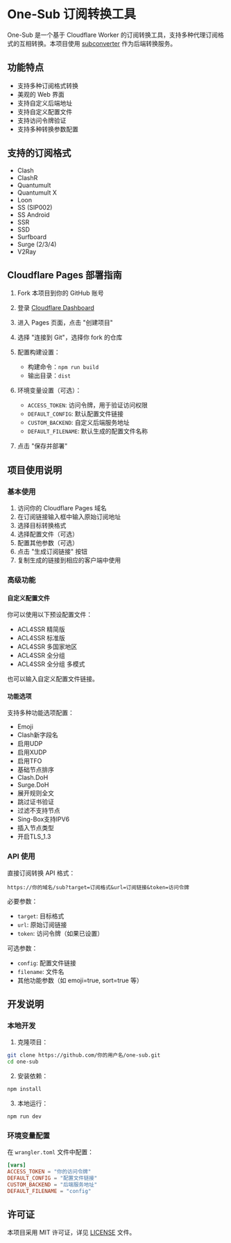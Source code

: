 # One-Sub 订阅转换工具

One-Sub 是一个基于 Cloudflare Worker 的订阅转换工具，支持多种代理订阅格式的互相转换。本项目使用 [subconverter](https://github.com/tindy2013/subconverter) 作为后端转换服务。

## 功能特点

- 支持多种订阅格式转换
- 美观的 Web 界面
- 支持自定义后端地址
- 支持自定义配置文件
- 支持访问令牌验证
- 支持多种转换参数配置

## 支持的订阅格式

- Clash
- ClashR
- Quantumult
- Quantumult X
- Loon
- SS (SIP002)
- SS Android
- SSR
- SSD
- Surfboard
- Surge (2/3/4)
- V2Ray

## Cloudflare Pages 部署指南

1. Fork 本项目到你的 GitHub 账号

2. 登录 [Cloudflare Dashboard](https://dash.cloudflare.com/)

3. 进入 Pages 页面，点击 "创建项目"

4. 选择 "连接到 Git"，选择你 fork 的仓库

5. 配置构建设置：
   - 构建命令：`npm run build`
   - 输出目录：`dist`

6. 环境变量设置（可选）：
   - `ACCESS_TOKEN`: 访问令牌，用于验证访问权限
   - `DEFAULT_CONFIG`: 默认配置文件链接
   - `CUSTOM_BACKEND`: 自定义后端服务地址
   - `DEFAULT_FILENAME`: 默认生成的配置文件名称

7. 点击 "保存并部署"

## 项目使用说明

### 基本使用

1. 访问你的 Cloudflare Pages 域名
2. 在订阅链接输入框中输入原始订阅地址
3. 选择目标转换格式
4. 选择配置文件（可选）
5. 配置其他参数（可选）
6. 点击 "生成订阅链接" 按钮
7. 复制生成的链接到相应的客户端中使用

### 高级功能

#### 自定义配置文件

你可以使用以下预设配置文件：
- ACL4SSR 精简版
- ACL4SSR 标准版
- ACL4SSR 多国家地区
- ACL4SSR 全分组
- ACL4SSR 全分组 多模式

也可以输入自定义配置文件链接。

#### 功能选项

支持多种功能选项配置：
- Emoji
- Clash新字段名
- 启用UDP
- 启用XUDP
- 启用TFO
- 基础节点排序
- Clash.DoH
- Surge.DoH
- 展开规则全文
- 跳过证书验证
- 过滤不支持节点
- Sing-Box支持IPV6
- 插入节点类型
- 开启TLS_1.3

### API 使用

直接订阅转换 API 格式：
```
https://你的域名/sub?target=订阅格式&url=订阅链接&token=访问令牌
```

必要参数：
- `target`: 目标格式
- `url`: 原始订阅链接
- `token`: 访问令牌（如果已设置）

可选参数：
- `config`: 配置文件链接
- `filename`: 文件名
- 其他功能参数（如 emoji=true, sort=true 等）

## 开发说明

### 本地开发

1. 克隆项目：
```bash
git clone https://github.com/你的用户名/one-sub.git
cd one-sub
```

2. 安装依赖：
```bash
npm install
```

3. 本地运行：
```bash
npm run dev
```

### 环境变量配置

在 `wrangler.toml` 文件中配置：

```toml
[vars]
ACCESS_TOKEN = "你的访问令牌"
DEFAULT_CONFIG = "配置文件链接"
CUSTOM_BACKEND = "后端服务地址"
DEFAULT_FILENAME = "config"
```

## 许可证

本项目采用 MIT 许可证，详见 [LICENSE](LICENSE) 文件。
